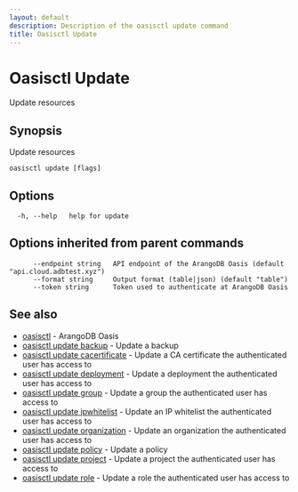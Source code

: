 ```yaml
---
layout: default
description: Description of the oasisctl update command
title: Oasisctl Update
---
```

# Oasisctl Update

Update resources

## Synopsis

Update resources

```
oasisctl update [flags]
```

## Options

```
  -h, --help   help for update
```

## Options inherited from parent commands

```
      --endpoint string   API endpoint of the ArangoDB Oasis (default "api.cloud.adbtest.xyz")
      --format string     Output format (table|json) (default "table")
      --token string      Token used to authenticate at ArangoDB Oasis
```

## See also

* [oasisctl](oasisctl.html)	 - ArangoDB Oasis
* [oasisctl update backup](oasisctl-update-backup.html)	 - Update a backup
* [oasisctl update cacertificate](oasisctl-update-cacertificate.html)	 - Update a CA certificate the authenticated user has access to
* [oasisctl update deployment](oasisctl-update-deployment.html)	 - Update a deployment the authenticated user has access to
* [oasisctl update group](oasisctl-update-group.html)	 - Update a group the authenticated user has access to
* [oasisctl update ipwhitelist](oasisctl-update-ipwhitelist.html)	 - Update an IP whitelist the authenticated user has access to
* [oasisctl update organization](oasisctl-update-organization.html)	 - Update an organization the authenticated user has access to
* [oasisctl update policy](oasisctl-update-policy.html)	 - Update a policy
* [oasisctl update project](oasisctl-update-project.html)	 - Update a project the authenticated user has access to
* [oasisctl update role](oasisctl-update-role.html)	 - Update a role the authenticated user has access to

